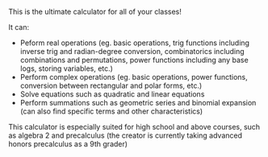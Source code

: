 This is the ultimate calculator for all of your classes!

It can:
* Peform real operations (eg. basic operations, trig functions including inverse trig and radian-degree conversion, combinatorics including combinations and permutations, power functions including any base logs, storing variables, etc.)
* Perform complex operations (eg. basic operations, power functions, conversion between rectangular and polar forms, etc.)
* Solve equations such as quadratic and linear equations
* Perform summations such as geometric series and binomial expansion (can also find specific terms and other characteristics)

This calculator is especially suited for high school and above courses, such as algebra 2 and precalculus (the creator is currently taking advanced honors precalculus as a 9th grader)
